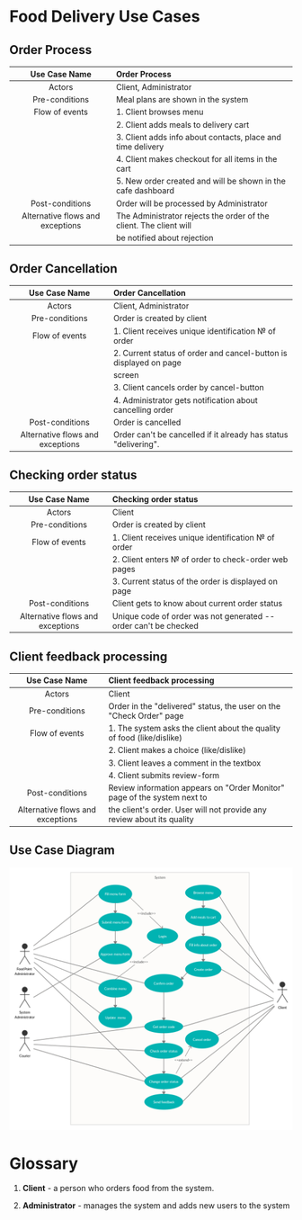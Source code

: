 
Food Delivery Use Cases
=======================

Order Process
-------------
 
 | **Use Case Name**                | **Order Process**                                                  |
 |:--------------------------------:|:-------------------------------------------------------------------|
 | Actors                           | Client, Administrator                                              |
 | Pre-conditions                   | Meal plans are shown in the system                                 |
 | Flow of events                   | 1\. Client browses menu                                            |
 |                                  | 2\. Client adds meals to delivery cart                             |
 |                                  | 3\. Client adds info about contacts, place and time delivery       |
 |                                  | 4\. Client makes checkout for all items in the cart                |
 |                                  | 5\. New order created and will be shown in the cafe dashboard      |
 | Post-conditions                  | Order will be processed by Administrator                           |
 | Alternative flows and exceptions | The Administrator rejects the order of the client. The client will |
 |                                  | be notified about rejection                                        |
  

Order Cancellation
------------------

  
 | **Use Case Name**                | **Order Cancellation**                                             |
 |:--------------------------------:|:-------------------------------------------------------------------|
 | Actors                           | Client, Administrator                                              |
 | Pre-conditions                   | Order is created by client                                         |
 | Flow of events                   | 1\. Client receives unique identification № of order               |
 |                                  | 2\. Current status of order and cancel-button is displayed on page |
 |                                  | screen                                                             |
 |                                  | 3\. Client cancels order by cancel-button                          |
 |                                  | 4\. Administrator gets notification about cancelling order         |
 | Post-conditions                  | Order is cancelled                                                 |
 | Alternative flows and exceptions | Order can't be cancelled if it already has status "delivering".    |
 

 

Checking order status
---------------------

 
 | **Use Case Name**                | **Checking order status**                                        |
 |:--------------------------------:|:-----------------------------------------------------------------|
 | Actors                           | Client                                                           |
 | Pre-conditions                   | Order is created by client                                       |
 | Flow of events                   | 1\. Client receives unique identification № of order             |
 |                                  | 2\. Client enters № of order to check-order web pages            |
 |                                  | 3\. Current status of the order is displayed on page             |
 | Post-conditions                  | Client gets to know about current order status                   |
 | Alternative flows and exceptions | Unique code of order was not generated -- order can't be checked |
 


Client feedback processing
--------------------------

 
 | **Use Case Name**                | **Client feedback processing**                                             |
 |:--------------------------------:|:---------------------------------------------------------------------------|
 | Actors                           | Client                                                                     |
 | Pre-conditions                   | Order in the "delivered" status, the user on the "Check Order" page        |
 | Flow of events                   | 1\. The system asks the client about the quality of food (like/dislike)    |
 |                                  | 2\. Client makes a choice (like/dislike)                                   |
 |                                  | 3\. Client leaves a comment in the textbox                                 |
 |                                  | 4\. Client submits review-form                                             |
 | Post-conditions                  | Review information appears on "Order Monitor" page of the system next to   |
 | Alternative flows and exceptions | the client's order. User will not provide any review about its quality     |
 
Use Case Diagram
----------------

![](media/image1.png)

Glossary
========

1.  **Client** - a person who orders food from the system.

2.  **Administrator** - manages the system and adds new users to the system

